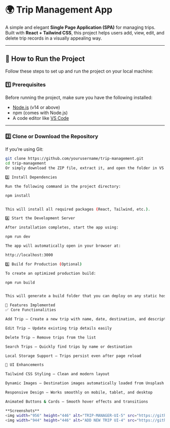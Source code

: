 # 🌍 Trip Management App

A simple and elegant **Single Page Application (SPA)** for managing trips.  
Built with **React + Tailwind CSS**, this project helps users add, view, edit, and delete trip records in a visually appealing way.

---

## 🚀 How to Run the Project

Follow these steps to set up and run the project on your local machine:

### 1️⃣ Prerequisites
Before running the project, make sure you have the following installed:
- [Node.js](https://nodejs.org/) (v14 or above)
- npm (comes with Node.js)
- A code editor like [VS Code](https://code.visualstudio.com/)

---

### 2️⃣ Clone or Download the Repository
If you’re using Git:
```bash
git clone https://github.com/yourusername/trip-management.git
cd trip-management
Or simply download the ZIP file, extract it, and open the folder in VS Code.

3️⃣ Install Dependencies

Run the following command in the project directory:

npm install


This will install all required packages (React, Tailwind, etc.).

4️⃣ Start the Development Server

After installation completes, start the app using:

npm run dev

The app will automatically open in your browser at:

http://localhost:3000

5️⃣ Build for Production (Optional)

To create an optimized production build:

npm run build


This will generate a build folder that you can deploy on any static hosting service like Netlify or Vercel.

🧭 Features Implemented
✅ Core Functionalities

Add Trip – Create a new trip with name, date, destination, and description

Edit Trip – Update existing trip details easily

Delete Trip – Remove trips from the list

Search Trips – Quickly find trips by name or destination

Local Storage Support – Trips persist even after page reload

🎨 UI Enhancements

Tailwind CSS Styling – Clean and modern layout

Dynamic Images – Destination images automatically loaded from Unsplash

Responsive Design – Works smoothly on mobile, tablet, and desktop

Animated Buttons & Cards – Smooth hover effects and transitions

**Screenshots**
<img width="956" height="446" alt="TRIP-MANAGER-UI-5" src="https://github.com/user-attachments/assets/a7da7d17-afa0-4bf4-b040-b4849250584a" />
<img width="944" height="446" alt="ADD NEW TRIP UI-4" src="https://github.com/user-attachments/assets/fd627e05-edc0-44a9-bc82-c6f7a7e987dd" />

